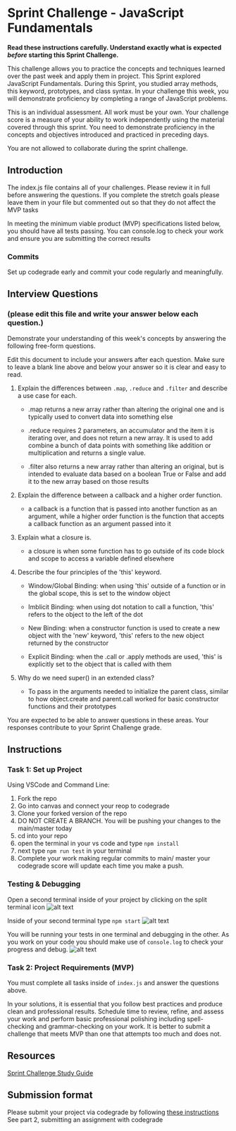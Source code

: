 # Sprint Challenge - JavaScript Fundamentals

**Read these instructions carefully. Understand exactly what is expected _before_ starting this Sprint Challenge.**

This challenge allows you to practice the concepts and techniques learned over the past week and apply them in project. This Sprint explored JavaScript Fundamentals. During this Sprint, you studied array methods, this keyword, prototypes, and class syntax. In your challenge this week, you will demonstrate proficiency by completing a range of JavaScript problems.

This is an individual assessment. All work must be your own. Your challenge score is a measure of your ability to work independently using the material covered through this sprint. You need to demonstrate proficiency in the concepts and objectives introduced and practiced in preceding days.

You are not allowed to collaborate during the sprint challenge. 

## Introduction

The index.js file contains all of your challenges. Please review it in full before answering the questions. If you complete the stretch goals please leave them in your file but commented out so that they do not affect the MVP tasks 

In meeting the minimum viable product (MVP) specifications listed below, you should have all tests passing. You can console.log to check your work and ensure you are submitting the correct results 

### Commits

Set up codegrade early and commit your code regularly and meaningfully. 

## Interview Questions
### (please edit this file and write your answer below each question.)
Demonstrate your understanding of this week's concepts by answering the following free-form questions.

Edit this document to include your answers after each question. Make sure to leave a blank line above and below your answer so it is clear and easy to read.

1. Explain the differences between `.map`, `.reduce` and `.filter` and describe a use case for each. 

    - .map returns a new array rather than altering the original one and is typically used to convert data into something else
    
    - .reduce requires 2 parameters, an accumulator and the item it is iterating over, and does not return a new array.  It is used to add combine a bunch of data points with something like addition or multiplication and returns a single value.
    
    - .filter also returns a new array rather than altering an original, but is intended to evaluate data based on a boolean True or False and add it to the new array based on those results

2. Explain the difference between a callback and a higher order function.

    - a callback is a function that is passed into another function as an argument, while a higher order function is the function that accepts a callback function as an argument passed into it

3. Explain what a closure is.

    - a closure is when some function has to go outside of its code block and scope to access a variable defined elsewhere

4. Describe the four principles of the 'this' keyword.

    - Window/Global Binding: when using 'this' outside of a function or in the global scope, this is set to the window object

    - Imblicit Binding: when using dot notation to call a function, 'this' refers to the object to the left of the dot

    - New Binding: when a constructor function is used to create a new object with the 'new' keyword, 'this' refers to the new object returned by the constructor

    - Explicit Binding: when the .call or .apply methods are used, 'this' is explicitly set to the object that is called with them

5. Why do we need super() in an extended class?

    - To pass in the arguments needed to initialize the parent class, similar to how object.create and parent.call worked for basic constructor functions and their prototypes

You are expected to be able to answer questions in these areas. Your responses contribute to your Sprint Challenge grade. 

## Instructions

### Task 1: Set up Project

Using VSCode and Command Line:


1. Fork the repo
2. Go into canvas and connect your reop to codegrade
3. Clone your forked version of the repo
4. DO NOT CREATE A BRANCH. You will be pushing your changes to the main/master today
5. cd into your repo
6. open the terminal in your vs code and type `npm install`
7. next type `npm run test` in your terminal
8. Complete your work making regular commits to main/ master your codegrade score will update each time you make a push.


### Testing & Debugging

Open a second terminal inside of your project by clicking on the split terminal icon
![alt text](assets/split_terminal.png "Split Terminal")

Inside of your second terminal type `npm start` 
![alt text](assets/npm_start.png "type npm start")

You will be running your tests in one terminal and debugging in the other. As you work on your code you should make use of `console.log` to check your progress and debug.
![alt text](assets/tests_debug_terminal_final.png "your terminal should look like this")

### Task 2: Project Requirements (MVP)

You must complete all tasks inside of `index.js` and answer the questions above.

In your solutions, it is essential that you follow best practices and produce clean and professional results. Schedule time to review, refine, and assess your work and perform basic professional polishing including spell-checking and grammar-checking on your work. It is better to submit a challenge that meets MVP than one that attempts too much and does not.

## Resources
 
 [Sprint Challenge Study Guide](https://www.notion.so/bloomtech/Unit-1-Sprint-3-Study-Guide-033a9a00659a4ef98c12eb97e49a6110)

## Submission format

Please submit your project via codegrade by following [these instructions](https://notion.so.bloomtech.BloomTech-Git-Flow-Step-by-step-269f68ae3bf64eb689a8328715a179f9) See part 2, submitting an assignment with codegrade
